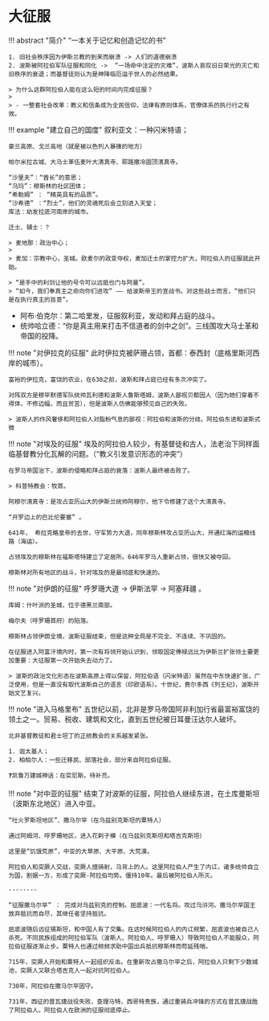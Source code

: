 # 大征服

!!! abstract "简介"
    “一本关于记忆和创造记忆的书”


    1. 旧社会秩序因为伊斯兰教的到来而崩溃 -> 人们的道德崩溃
    2. 波斯被阿拉伯军队征服和同化 ->  “一场命中注定的灾难”，波斯人哀叹旧日荣光的灭亡和旧秩序的衰退；而基督徒则认为是神降临厄运于世人的必然结果。

    > 为什么这群阿拉伯人能在这么短的时间内完成征服？
    > 
    > - 一整套社会改革：教义和信条成为全民信仰，法律有原则体系，官僚体系的执行行之有效。


!!! example "建立自己的国度"
    叙利亚文：一种闪米特语；

    豪兰高原、戈兰高地（就是被以色列人暴揍的地方）

    帕尔米拉古城、大马士革伍麦叶大清真寺、耶路撒冷圆顶清真寺。

    “沙里夫”：“酋长”的意思；
    “乌玛”：穆斯林的社区团体；
    “希勒姆” ： “精英具有的品质”。
    “沙希德” ：“烈士”，他们的灵魂死后会立刻进入天堂；
    库法：幼发拉底河南岸的城市。

    迁士、辅士：？

    > 麦地那：政治中心；
    > 
    > 麦加：宗教中心，圣城。欧麦尔的政变夺权，麦加迁士的掌控力扩大，阿拉伯人的征服就此开始。

    > “是手中的利剑让他的号令可以远抵也门与阿曼”。
    > “如今，我们奉真主之命向你们进攻” —— 给波斯帝王的宣战书。对这些战士而言，“他们只是在执行真主的旨意”。

- 阿布·伯克尔：第二哈里发，征服叙利亚，发动和拜占庭的战斗。
- 统帅哈立德：“你是真主用来打击不信道者的剑中之剑”。三线围攻大马士革和帝国的投降。
  

!!! note "对伊拉克的征服"
    此时伊拉克被萨珊占领，首都：泰西封（底格里斯河西岸的城市）。

    富裕的伊拉克，富饶的农业，在630之前，波斯和拜占庭已经有多次冲突了。

    对阵双方是穆罕默德军队统帅瓦利德和波斯人鲁斯塔姆，波斯人鄙视贝都因人（因为她们穿着不得体，不修边幅，而且贫苦），但是波斯人仿佛能够预见自己的失败。

    > 波斯人的作风奢侈和阿拉伯人对脂粉气息的鄙视：阿拉伯和波斯的分歧。阿拉伯东进和波斯式微


!!! note "对埃及的征服"
    埃及的阿拉伯人较少，有基督徒和古人，法老治下同样面临基督教分化瓦解的问题。（“教义引发意识形态的冲突”）

    在罗马帝国治下，波斯的侵略和拜占庭的衰落：波斯人最终被击败了。

    > 科普特教会：牧首。

    阿穆尔清真寺：是攻占亚历山大的伊斯兰统帅阿穆尔，他下令修建了这个大清真寺。

    “开罗边上的巴比伦要塞” 。

    641年， 希拉克略皇帝的去世，守军势力大退，同年穆斯林攻占亚历山大，开通红海的运粮线路（海运）。

    占领埃及的穆斯林在福斯塔特建立了定居所。646年罗马人重新占领，很快又被夺回。

    穆斯林对所有地区的战斗，针对埃及的是最彻底和快速的。



!!! note "对伊朗的征服"
    呼罗珊大道 -> 伊斯法罕 -> 阿塞拜疆 。

    库姆：什叶派的圣城，位于德黑兰南部。

    梅尔夫（呼罗珊首府）的陷落。

    穆斯林占领伊朗全境，波斯征服结束，但是这种全局是不完全、不连续、不巩固的。

    在征服进入阿富汗境内时，第一次有将领开始认识到，领取固定俸禄远比为伊斯兰扩张领土要更加重要：大征服第一次开始失去动力了。

    > 波斯的政治文化形态在波斯高原上得以保留，阿拉伯语（闪米特语）虽然在中东快速扩张，广泛使用，但是一直没有取代波斯自己的语言（印欧语系）。十世纪，费尔多西《列王纪》，波斯开始文艺复兴。

!!! note "进入马格里布"
    五世纪以前，北非是罗马帝国阿非利加行省最富裕富饶的领土之一。贸易、税收、建筑和文化，直到五世纪被日耳曼汪达尔人破坏。

    北非基督教徒和君士坦丁的正统教会的关系越发紧张。

    1. 迦太基人；
    2. 柏柏尔人：一些迁移民、部落社会，部分来自阿拉伯征服。

    ❓凯鲁万建城神话：在突尼斯。待补充。


!!! note "对中亚的征服"
    结束了对波斯的征服，阿拉伯人继续东进，在土库曼斯坦（波斯东北地区）进入中亚。

    “吐火罗斯坦地区”、撒马尔罕（在乌兹别克斯坦的粟特人）

    通过阿姆河、呼罗珊地区，进入花剌子模（在乌兹别克斯坦和塔吉克斯坦）

    这里是“饥饿荒原”，中亚的大草原、大平原、大荒漠。

    阿拉伯人和突厥人交战，突厥人擅骑射，马背上的人。这里阿拉伯人产生了内讧，诸多统帅自立为国，割据一方，形成了突厥-阿拉伯均势。僵持10年。最后被阿拉伯人所灭。

    --------

    “征服撒马尔罕” ： 完成对乌兹别克的控制。屈底波：一代名将。攻过乌浒河。撒马尔罕国王放弃抵抗而自尽，其继任者坚持抵抗。

    屈底波随后远征锡斯坦，和中国人有了交集。在这时候阿拉伯人的内讧频繁，屈底波也被自己人杀死。不同民族组成的阿拉伯军队（波斯人、阿拉伯人、呼罗珊人）导致阿拉伯人不能服众，阿拉伯征服逐渐止步。粟特人也通过频频求助中国出兵抵抗穆斯林而苟延残喘。

    715年，突厥人开始和粟特人一起组织反击。在重新攻占撒马尔罕之后，阿拉伯人只剩下少数城池，突厥人又联合塔吉克人一起对抗阿拉伯人。

    730年，阿拉伯在撒马尔罕固守。

    731年，西征的普瓦捷战役失败，查理马特，西哥特贵族，通过重骑兵冲锋的方式在普瓦捷战胜了阿拉伯人。阿拉伯人在欧洲的征服彻底停止。